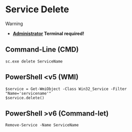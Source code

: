 # Service Delete

> [!WARNING]
> - **<ins>Administrator</ins> Terminal required!**
 
## Command-Line (CMD)

```
sc.exe delete ServiceName 
```

## PowerShell <v5 (WMI) 

```
$service = Get-WmiObject -Class Win32_Service -Filter "Name='servicename'" 
$service.delete() 
```

## PowerShell >v6 (Command-let)

```
Remove-Service -Name ServiceName 
```
 


 
